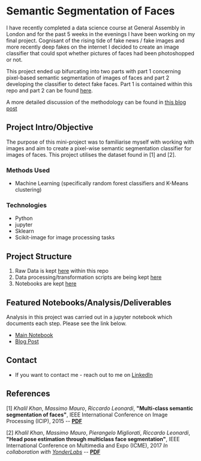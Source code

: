 # Semantic Segmentation of Faces

I have recently completed a data science course at General Assembly in London and for the past 5 weeks in the evenings I have been working on my final project. Cognisant of the rising tide of fake news / fake images and more recently deep fakes on the internet  I decided to create an image classifier that could spot whether pictures of faces had been photoshopped or not. 

This project ended up bifurcating into two parts with part 1 concerning pixel-based semantic segmentation of images of faces and part 2 developing the classifier to detect fake faces. Part 1 is contained within this repo and part 2 can be found [here](https://github.com/Rees451/faces-fake-vs-real).

A more detailed discussion of the methodology can be found in [this blog post](https://edward-rees.com/2019/12/12/segmentation.html)

## Project Intro/Objective

The purpose of this mini-project was to familiarise myself with working with images and aim to create a pixel-wise semantic segmentation classifier for images of faces. This project utilises the dataset found in [1] and [2].

### Methods Used

* Machine Learning (specifically random forest classifiers and K-Means clustering)

### Technologies

* Python
* jupyter
* Sklearn
* Scikit-image for image processing tasks

## Project Structure

1. Raw Data is kept [here](./data/raw) within this repo
2. Data processing/transformation scripts are being kept [here](./src)
3. Notebooks are kept [here](./notebooks)

## Featured Notebooks/Analysis/Deliverables

Analysis in this project was carried out in a jupyter notebook which documents each step. Please see the link below.

* [Main Notebook](./notebooks/face_segmentation.ipynb)
* [Blog Post](https://edward-rees.com/2019/12/12/segmentation.html)

## Contact

* If you want to contact me - reach out to me on [LinkedIn](https://www.linkedin.com/in/rees)

## References

[1] *Khalil Khan*, *Massimo Mauro*, *Riccardo Leonardi*,
**"Multi-class semantic segmentation of faces"**,
IEEE International Conference on Image Processing (ICIP), 2015
-- [**PDF**](https://github.com/massimomauro/FASSEG-repository/blob/master/papers/multiclass_face_segmentation_ICIP2015.pdf)

[2] *Khalil Khan*, *Massimo Mauro*, *Pierangelo Migliorati*, *Riccardo Leonardi*,
**"Head pose estimation through multiclass face segmentation"**,
IEEE International Conference on Multimedia and Expo (ICME), 2017
*In collaboration with [YonderLabs](http://www.yonderlabs.com)*
-- [**PDF**](https://github.com/massimomauro/FASSEG-repository/blob/master/papers/pose_estimation_by_segmentation_ICME2017.pdf)
